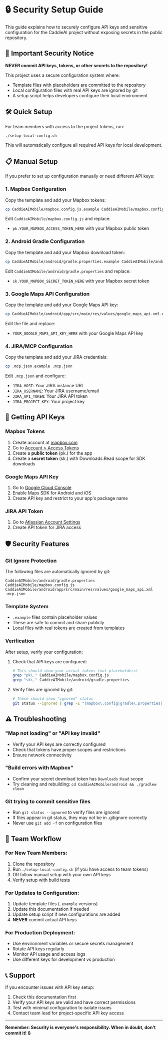 # 🔒 Security Setup Guide

This guide explains how to securely configure API keys and sensitive configuration for the CaddieAI project without exposing secrets in the public repository.

## 🚨 Important Security Notice

**NEVER commit API keys, tokens, or other secrets to the repository!**

This project uses a secure configuration system where:
- Template files with placeholders are committed to the repository
- Local configuration files with real API keys are ignored by git
- A setup script helps developers configure their local environment

## 🛠️ Quick Setup

For team members with access to the project tokens, run:

```bash
./setup-local-config.sh
```

This will automatically configure all required API keys for local development.

## 📋 Manual Setup

If you prefer to set up configuration manually or need different API keys:

### 1. Mapbox Configuration

Copy the template and add your Mapbox tokens:

```bash
cp CaddieAIMobile/mapbox.config.js.example CaddieAIMobile/mapbox.config.js
```

Edit `CaddieAIMobile/mapbox.config.js` and replace:
- `pk.YOUR_MAPBOX_ACCESS_TOKEN_HERE` with your Mapbox public token

### 2. Android Gradle Configuration

Copy the template and add your Mapbox download token:

```bash
cp CaddieAIMobile/android/gradle.properties.example CaddieAIMobile/android/gradle.properties
```

Edit `CaddieAIMobile/android/gradle.properties` and replace:
- `sk.YOUR_MAPBOX_SECRET_TOKEN_HERE` with your Mapbox secret token

### 3. Google Maps API Configuration

Copy the template and add your Google Maps API key:

```bash
cp CaddieAIMobile/android/app/src/main/res/values/google_maps_api.xml.example CaddieAIMobile/android/app/src/main/res/values/google_maps_api.xml
```

Edit the file and replace:
- `YOUR_GOOGLE_MAPS_API_KEY_HERE` with your Google Maps API key

### 4. JIRA/MCP Configuration

Copy the template and add your JIRA credentials:

```bash
cp .mcp.json.example .mcp.json
```

Edit `.mcp.json` and configure:
- `JIRA_HOST`: Your JIRA instance URL
- `JIRA_USERNAME`: Your JIRA username/email
- `JIRA_API_TOKEN`: Your JIRA API token
- `JIRA_PROJECT_KEY`: Your project key

## 🔑 Getting API Keys

### Mapbox Tokens
1. Create account at [mapbox.com](https://mapbox.com)
2. Go to [Account > Access Tokens](https://account.mapbox.com/access-tokens/)
3. Create a **public token** (pk.) for the app
4. Create a **secret token** (sk.) with Downloads:Read scope for SDK downloads

### Google Maps API Key
1. Go to [Google Cloud Console](https://console.cloud.google.com/)
2. Enable Maps SDK for Android and iOS
3. Create API key and restrict to your app's package name

### JIRA API Token
1. Go to [Atlassian Account Settings](https://id.atlassian.com/manage-profile/security/api-tokens)
2. Create API token for JIRA access

## 🛡️ Security Features

### Git Ignore Protection
The following files are automatically ignored by git:

```
CaddieAIMobile/android/gradle.properties
CaddieAIMobile/mapbox.config.js  
CaddieAIMobile/android/app/src/main/res/values/google_maps_api.xml
.mcp.json
```

### Template System
- `.example` files contain placeholder values
- These are safe to commit and share publicly
- Local files with real tokens are created from templates

### Verification
After setup, verify your configuration:

1. Check that API keys are configured:
   ```bash
   # This should show your actual tokens (not placeholders)
   grep "pk\." CaddieAIMobile/mapbox.config.js
   grep "sk\." CaddieAIMobile/android/gradle.properties
   ```

2. Verify files are ignored by git:
   ```bash
   # These should show "ignored" status
   git status --ignored | grep -E "(mapbox\.config|gradle\.properties|google_maps_api\.xml|\.mcp\.json)$"
   ```

## ⚠️ Troubleshooting

### "Map not loading" or "API key invalid"
- Verify your API keys are correctly configured
- Check that tokens have proper scopes and restrictions
- Ensure network connectivity

### "Build errors with Mapbox"
- Confirm your secret download token has `Downloads:Read` scope
- Try cleaning and rebuilding: `cd CaddieAIMobile/android && ./gradlew clean`

### Git trying to commit sensitive files
- Run `git status --ignored` to verify files are ignored
- If files appear in git status, they may not be in .gitignore correctly
- Never use `git add -f` on configuration files

## 🔄 Team Workflow

### For New Team Members:
1. Clone the repository
2. Run `./setup-local-config.sh` (if you have access to team tokens)
3. OR follow manual setup with your own API keys
4. Verify setup with build tests

### For Updates to Configuration:
1. Update template files (`.example` versions) 
2. Update this documentation if needed
3. Update setup script if new configurations are added
4. **NEVER** commit actual API keys

### For Production Deployment:
- Use environment variables or secure secrets management
- Rotate API keys regularly
- Monitor API usage and access logs
- Use different keys for development vs production

## 📞 Support

If you encounter issues with API key setup:
1. Check this documentation first
2. Verify your API keys are valid and have correct permissions
3. Test with minimal configuration to isolate issues
4. Contact team lead for project-specific API key access

---

**Remember: Security is everyone's responsibility. When in doubt, don't commit it!** 🔒